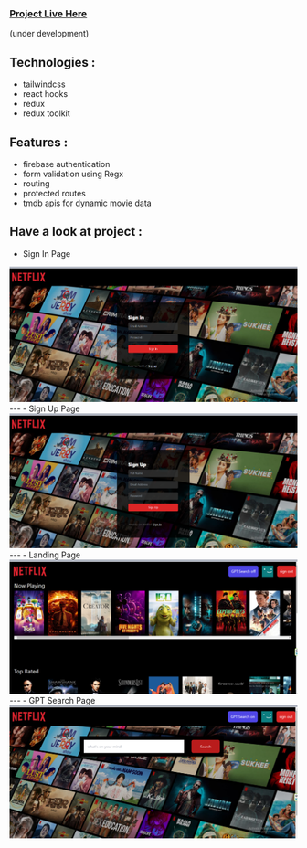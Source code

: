 ### [Project Live Here](https://geekyjedy-netflixgpt.vercel.app/)
(under development)


## Technologies :
- tailwindcss
- react hooks
- redux
- redux toolkit
## Features  :
- firebase authentication
- form validation using Regx
- routing
- protected routes
- tmdb apis for dynamic movie data
## Have a look at project :
- Sign In Page
<img alt="signin page" src="./project-images/sign-in.png"/>
---
- Sign Up Page
<img alt="Signup page" src="./project-images/sign-up.png"/>
---
- Landing Page
<img alt="Landing page" src="./project-images/landing-page.png"/>
---
- GPT Search Page
<img alt="GPT Search page" src="./project-images/gpt-search-on.png"/>
